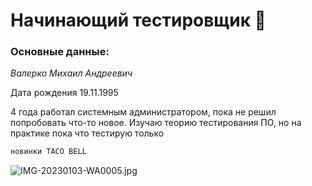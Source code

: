 # Начинающий тестировщик 🤖

### Основные данные: 
_Валерко Михаил Андреевич_

Дата рождения 19.11.1995 

4 года работал системным администратором, пока не решил попробовать что-то новое. Изучаю теорию тестирования ПО, но на практике пока что тестирую только
```sh
новинки TACO BELL 
```
![IMG-20230103-WA0005.jpg](https://im.wampi.ru/2023/01/03/IMG-20230103-WA0005.jpg)


